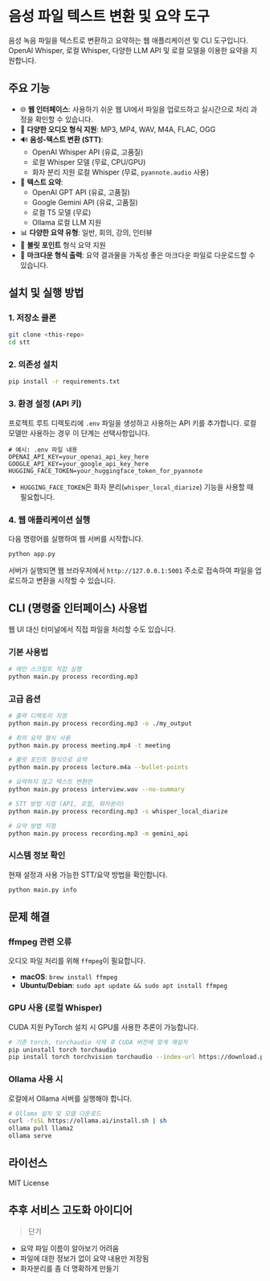 # 음성 파일 텍스트 변환 및 요약 도구

음성 녹음 파일을 텍스트로 변환하고 요약하는 웹 애플리케이션 및 CLI 도구입니다. OpenAI Whisper, 로컬 Whisper, 다양한 LLM API 및 로컬 모델을 이용한 요약을 지원합니다.

## 주요 기능

- 🌐 **웹 인터페이스**: 사용하기 쉬운 웹 UI에서 파일을 업로드하고 실시간으로 처리 과정을 확인할 수 있습니다.
- 🎵 **다양한 오디오 형식 지원**: MP3, MP4, WAV, M4A, FLAC, OGG
- 🔊 **음성-텍스트 변환 (STT)**:
  - OpenAI Whisper API (유료, 고품질)
  - 로컬 Whisper 모델 (무료, CPU/GPU)
  - 화자 분리 지원 로컬 Whisper (무료, `pyannote.audio` 사용)
- 📝 **텍스트 요약**:
  - OpenAI GPT API (유료, 고품질)
  - Google Gemini API (유료, 고품질)
  - 로컬 T5 모델 (무료)
  - Ollama 로컬 LLM 지원
- 📊 **다양한 요약 유형**: 일반, 회의, 강의, 인터뷰
- 🎯 **불릿 포인트** 형식 요약 지원
- 📄 **마크다운 형식 출력**: 요약 결과물을 가독성 좋은 마크다운 파일로 다운로드할 수 있습니다.

## 설치 및 실행 방법

### 1. 저장소 클론
```bash
git clone <this-repo>
cd stt
```

### 2. 의존성 설치
```bash
pip install -r requirements.txt
```

### 3. 환경 설정 (API 키)
프로젝트 루트 디렉토리에 `.env` 파일을 생성하고 사용하는 API 키를 추가합니다. 로컬 모델만 사용하는 경우 이 단계는 선택사항입니다.

```env
# 예시: .env 파일 내용
OPENAI_API_KEY=your_openai_api_key_here
GOOGLE_API_KEY=your_google_api_key_here
HUGGING_FACE_TOKEN=your_huggingface_token_for_pyannote
```
- `HUGGING_FACE_TOKEN`은 화자 분리(`whisper_local_diarize`) 기능을 사용할 때 필요합니다.

### 4. 웹 애플리케이션 실행
다음 명령어를 실행하여 웹 서버를 시작합니다.

```bash
python app.py
```

서버가 실행되면 웹 브라우저에서 `http://127.0.0.1:5001` 주소로 접속하여 파일을 업로드하고 변환을 시작할 수 있습니다.

## CLI (명령줄 인터페이스) 사용법

웹 UI 대신 터미널에서 직접 파일을 처리할 수도 있습니다.

### 기본 사용법
```bash
# 메인 스크립트 직접 실행
python main.py process recording.mp3
```

### 고급 옵션
```bash
# 출력 디렉토리 지정
python main.py process recording.mp3 -o ./my_output

# 회의 요약 형식 사용
python main.py process meeting.mp4 -t meeting

# 불릿 포인트 형식으로 요약
python main.py process lecture.m4a --bullet-points

# 요약하지 않고 텍스트 변환만
python main.py process interview.wav --no-summary

# STT 방법 지정 (API, 로컬, 화자분리)
python main.py process recording.mp3 -s whisper_local_diarize

# 요약 방법 지정
python main.py process recording.mp3 -m gemini_api
```

### 시스템 정보 확인
현재 설정과 사용 가능한 STT/요약 방법을 확인합니다.
```bash
python main.py info
```

## 문제 해결

### ffmpeg 관련 오류
오디오 파일 처리를 위해 `ffmpeg`이 필요합니다.

- **macOS**: `brew install ffmpeg`
- **Ubuntu/Debian**: `sudo apt update && sudo apt install ffmpeg`

### GPU 사용 (로컬 Whisper)
CUDA 지원 PyTorch 설치 시 GPU를 사용한 추론이 가능합니다.
```bash
# 기존 torch, torchaudio 삭제 후 CUDA 버전에 맞게 재설치
pip uninstall torch torchaudio
pip install torch torchvision torchaudio --index-url https://download.pytorch.org/whl/cu118
```

### Ollama 사용 시
로컬에서 Ollama 서버를 실행해야 합니다.
```bash
# Ollama 설치 및 모델 다운로드
curl -fsSL https://ollama.ai/install.sh | sh
ollama pull llama2
ollama serve
```

## 라이선스

MIT License


## 추후 서비스 고도화 아이디어
> 단기
- 요약 파일 이름이 알아보기 어려움
- 파일에 대한 정보가 없이 요약 내용만 저장됨
- 화자분리를 좀 더 명확하게 만들기
